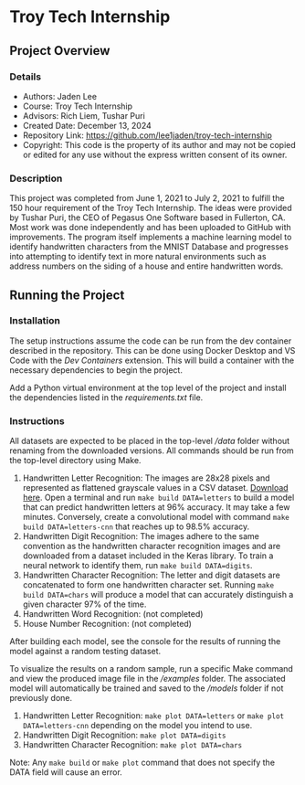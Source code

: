 # Troy Tech Internship

## Project Overview

### Details

- Authors: Jaden Lee
- Course: Troy Tech Internship
- Advisors: Rich Liem, Tushar Puri
- Created Date: December 13, 2024
- Repository Link: https://github.com/lee1jaden/troy-tech-internship
- Copyright: This code is the property of its author and may not be copied or edited for any use without the express written consent of its owner.

### Description

This project was completed from June 1, 2021 to July 2, 2021 to fulfill the 150 hour requirement of the Troy Tech Internship. The ideas were provided by Tushar Puri, the CEO of Pegasus One Software based in Fullerton, CA. Most work was done independently and has been uploaded to GitHub with improvements. The program itself implements a machine learning model to identify handwritten characters from the MNIST Database and progresses into attempting to identify text in more natural environments such as address numbers on the siding of a house and entire handwritten words.

## Running the Project

### Installation

The setup instructions assume the code can be run from the dev container described in the repository. This can be done using Docker Desktop and VS Code with the _Dev Containers_ extension. This will build a container with the necessary dependencies to begin the project.

Add a Python virtual environment at the top level of the project and install the dependencies listed in the _requirements.txt_ file.

### Instructions

All datasets are expected to be placed in the top-level _/data_ folder without renaming from the downloaded versions. All commands should be run from the top-level directory using Make.

1. Handwritten Letter Recognition: The images are 28x28 pixels and represented as flattened grayscale values in a CSV dataset. [Download here](https://www.kaggle.com/datasets/sachinpatel21/az-handwritten-alphabets-in-csv-format). Open a terminal and run `make build DATA=letters` to build a model that can predict handwritten letters at 96% accuracy. It may take a few minutes. Conversely, create a convolutional model with command `make build DATA=letters-cnn` that reaches up to 98.5% accuracy.
1. Handwritten Digit Recognition: The images adhere to the same convention as the handwritten character recognition images and are downloaded from a dataset included in the Keras library. To train a neural network to identify them, run `make build DATA=digits`.
1. Handwritten Character Recognition: The letter and digit datasets are concatenated to form one handwritten character set. Running `make build DATA=chars` will produce a model that can accurately distinguish a given character 97% of the time.
1. Handwritten Word Recognition: (not completed)
1. House Number Recognition: (not completed)

After building each model, see the console for the results of running the model against a random testing dataset.

To visualize the results on a random sample, run a specific Make command and view the produced image file in the _/examples_ folder. The associated model will automatically be trained and saved to the _/models_ folder if not previously done.

1. Handwritten Letter Recognition: `make plot DATA=letters` or `make plot DATA=letters-cnn` depending on the model you intend to use.
1. Handwritten Digit Recognition: `make plot DATA=digits`
1. Handwritten Character Recognition: `make plot DATA=chars`

Note: Any `make build` or `make plot` command that does not specify the DATA field will cause an error.
